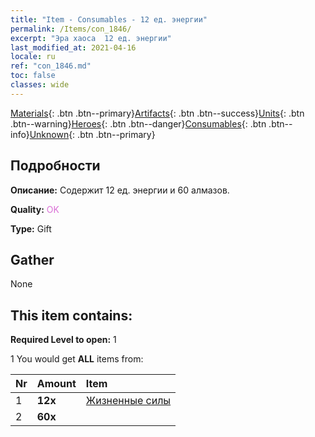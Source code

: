 ```yaml
---
title: "Item - Consumables - 12 ед. энергии"
permalink: /Items/con_1846/
excerpt: "Эра хаоса  12 ед. энергии"
last_modified_at: 2021-04-16
locale: ru
ref: "con_1846.md"
toc: false
classes: wide
---
```

 [Materials](/ru/Items/){: .btn .btn--primary}[Artifacts](/ru/Items/Artifacts/){: .btn .btn--success}[Units](/ru/Items/Units/){: .btn .btn--warning}[Heroes](/ru/Items/Heroes/){: .btn .btn--danger}[Consumables](/ru/Items/Consumables/){: .btn .btn--info}[Unknown](/ru/Items/Unknown/){: .btn .btn--primary}

## Подробности
 **Описание:** Содержит 12 ед. энергии и 60 алмазов.

 **Quality:** <span style="color: #DA70D6">OK</span>

 **Type:** Gift

## Gather

  None

## This item contains:

 **Required Level to open:** 1

 1 You would get **ALL** items  from:

  | Nr | Amount |     Item    |
  |:---|:-------|:------------|
  | 1 |  **12x** | [Жизненные силы](/ru/Items/con_954/) |  | 
  | 2 |  **60x** | <i class="fas fa-gem"/> |  | 
